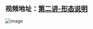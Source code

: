 视频地址：[第二讲-形态说明](https://www.youtube.com/watch?v=t5nm23GerdA)
-
![image](https://user-images.githubusercontent.com/5788126/172590357-2230c094-2eae-4b57-8fdf-56adf86d7bc5.png)
